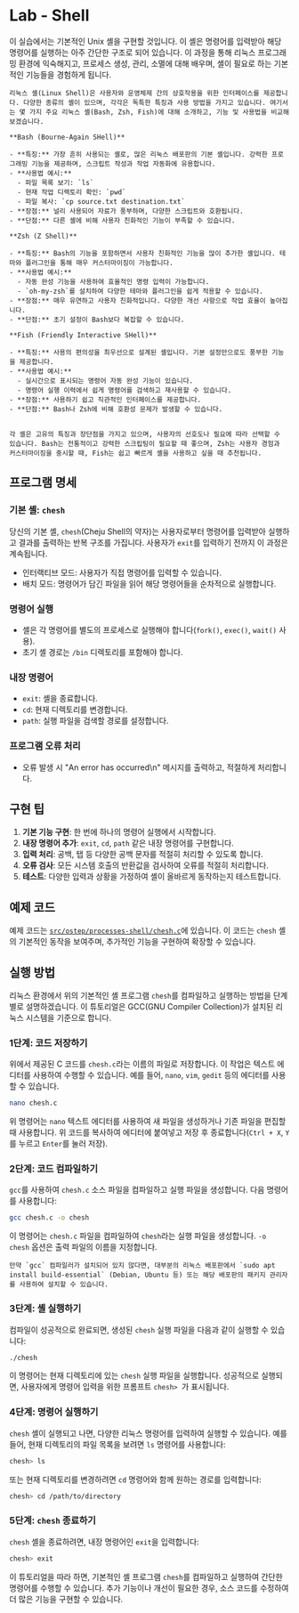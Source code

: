 # Lab - Shell

이 실습에서는 기본적인 Unix 셸을 구현할 것입니다. 이 셸은 명령어를 입력받아 해당 명령어를 실행하는 아주 간단한 구조로 되어 있습니다. 이 과정을 통해 리눅스 프로그래밍 환경에 익숙해지고, 프로세스 생성, 관리, 소멸에 대해 배우며, 셸이 필요로 하는 기본적인 기능들을 경험하게 됩니다.

```{admonition} 리눅스 셸(Linux Shell)
리눅스 셸(Linux Shell)은 사용자와 운영체제 간의 상호작용을 위한 인터페이스를 제공합니다. 다양한 종류의 셸이 있으며, 각각은 독특한 특징과 사용 방법을 가지고 있습니다. 여기서는 몇 가지 주요 리눅스 셸(Bash, Zsh, Fish)에 대해 소개하고, 기능 및 사용법을 비교해 보겠습니다.

**Bash (Bourne-Again SHell)**

- **특징:** 가장 흔히 사용되는 셸로, 많은 리눅스 배포판의 기본 셸입니다. 강력한 프로그래밍 기능을 제공하며, 스크립트 작성과 작업 자동화에 유용합니다.
- **사용법 예시:**
  - 파일 목록 보기: `ls`
  - 현재 작업 디렉토리 확인: `pwd`
  - 파일 복사: `cp source.txt destination.txt`
- **장점:** 널리 사용되어 자료가 풍부하며, 다양한 스크립트와 호환됩니다.
- **단점:** 다른 셸에 비해 사용자 친화적인 기능이 부족할 수 있습니다.

**Zsh (Z Shell)**

- **특징:** Bash의 기능을 포함하면서 사용자 친화적인 기능을 많이 추가한 셸입니다. 테마와 플러그인을 통해 매우 커스터마이징이 가능합니다.
- **사용법 예시:**
  - 자동 완성 기능을 사용하여 효율적인 명령 입력이 가능합니다.
  - `oh-my-zsh`를 설치하여 다양한 테마와 플러그인을 쉽게 적용할 수 있습니다.
- **장점:** 매우 유연하고 사용자 친화적입니다. 다양한 개선 사항으로 작업 효율이 높아집니다.
- **단점:** 초기 설정이 Bash보다 복잡할 수 있습니다.

**Fish (Friendly Interactive SHell)**

- **특징:** 사용의 편의성을 최우선으로 설계된 셸입니다. 기본 설정만으로도 풍부한 기능을 제공합니다.
- **사용법 예시:**
  - 실시간으로 표시되는 명령어 자동 완성 기능이 있습니다.
  - 명령어 실행 이력에서 쉽게 명령어를 검색하고 재사용할 수 있습니다.
- **장점:** 사용하기 쉽고 직관적인 인터페이스를 제공합니다.
- **단점:** Bash나 Zsh에 비해 호환성 문제가 발생할 수 있습니다.


각 셸은 고유의 특징과 장단점을 가지고 있으며, 사용자의 선호도나 필요에 따라 선택할 수 있습니다. Bash는 전통적이고 강력한 스크립팅이 필요할 때 좋으며, Zsh는 사용자 경험과 커스터마이징을 중시할 때, Fish는 쉽고 빠르게 셸을 사용하고 싶을 때 추천됩니다.
```

## 프로그램 명세

### 기본 셸: `chesh`

당신의 기본 셸, `chesh`(Cheju Shell의 약자)는 사용자로부터 명령어를 입력받아 실행하고 결과를 출력하는 반복 구조를 가집니다. 사용자가 `exit`를 입력하기 전까지 이 과정은 계속됩니다.

- 인터랙티브 모드: 사용자가 직접 명령어를 입력할 수 있습니다.
- 배치 모드: 명령어가 담긴 파일을 읽어 해당 명령어들을 순차적으로 실행합니다.

### 명령어 실행

- 셸은 각 명령어를 별도의 프로세스로 실행해야 합니다(`fork()`, `exec()`, `wait()` 사용).
- 초기 셸 경로는 `/bin` 디렉토리를 포함해야 합니다.

### 내장 명령어

- `exit`: 셸을 종료합니다.
- `cd`: 현재 디렉토리를 변경합니다.
- `path`: 실행 파일을 검색할 경로를 설정합니다.

### 프로그램 오류 처리

- 오류 발생 시 "An error has occurred\n" 메시지를 출력하고, 적절하게 처리합니다.

## 구현 팁

1. **기본 기능 구현**: 한 번에 하나의 명령어 실행에서 시작합니다.
2. **내장 명령어 추가**: `exit`, `cd`, `path` 같은 내장 명령어를 구현합니다.
3. **입력 처리**: 공백, 탭 등 다양한 공백 문자를 적절히 처리할 수 있도록 합니다.
4. **오류 검사**: 모든 시스템 호출의 반환값을 검사하여 오류를 적절히 처리합니다.
5. **테스트**: 다양한 입력과 상황을 가정하여 셸이 올바르게 동작하는지 테스트합니다.

## 예제 코드

예제 코드는 [`src/ostep/processes-shell/chesh.c`](https://github.com/chu-aie/os-2024/blob/entelecheia/issue31/src/ostep/processes-shell/chesh.c)에 있습니다. 이 코드는 `chesh` 셸의 기본적인 동작을 보여주며, 추가적인 기능을 구현하여 확장할 수 있습니다.

## 실행 방법

리눅스 환경에서 위의 기본적인 셸 프로그램 `chesh`를 컴파일하고 실행하는 방법을 단계별로 설명하겠습니다. 이 튜토리얼은 GCC(GNU Compiler Collection)가 설치된 리눅스 시스템을 기준으로 합니다.

### 1단계: 코드 저장하기

위에서 제공된 C 코드를 `chesh.c`라는 이름의 파일로 저장합니다. 이 작업은 텍스트 에디터를 사용하여 수행할 수 있습니다. 예를 들어, `nano`, `vim`, `gedit` 등의 에디터를 사용할 수 있습니다.

```bash
nano chesh.c
```

위 명령어는 `nano` 텍스트 에디터를 사용하여 새 파일을 생성하거나 기존 파일을 편집할 때 사용합니다. 위 코드를 복사하여 에디터에 붙여넣고 저장 후 종료합니다(`Ctrl + X`, `Y`를 누르고 `Enter`를 눌러 저장).

### 2단계: 코드 컴파일하기

`gcc`를 사용하여 `chesh.c` 소스 파일을 컴파일하고 실행 파일을 생성합니다. 다음 명령어를 사용합니다:

```bash
gcc chesh.c -o chesh
```

이 명령어는 `chesh.c` 파일을 컴파일하여 `chesh`라는 실행 파일을 생성합니다. `-o chesh` 옵션은 출력 파일의 이름을 지정합니다.

```{note}
만약 `gcc` 컴파일러가 설치되어 있지 않다면, 대부분의 리눅스 배포판에서 `sudo apt install build-essential` (Debian, Ubuntu 등) 또는 해당 배포판의 패키지 관리자를 사용하여 설치할 수 있습니다.
```

### 3단계: 셸 실행하기

컴파일이 성공적으로 완료되면, 생성된 `chesh` 실행 파일을 다음과 같이 실행할 수 있습니다:

```bash
./chesh
```

이 명령어는 현재 디렉토리에 있는 `chesh` 실행 파일을 실행합니다. 성공적으로 실행되면, 사용자에게 명령어 입력을 위한 프롬프트 `chesh> `가 표시됩니다.

### 4단계: 명령어 실행하기

`chesh` 셸이 실행되고 나면, 다양한 리눅스 명령어를 입력하여 실행할 수 있습니다. 예를 들어, 현재 디렉토리의 파일 목록을 보려면 `ls` 명령어를 사용합니다:

```bash
chesh> ls
```

또는 현재 디렉토리를 변경하려면 `cd` 명령어와 함께 원하는 경로를 입력합니다:

```bash
chesh> cd /path/to/directory
```

### 5단계: `chesh` 종료하기

`chesh` 셸을 종료하려면, 내장 명령어인 `exit`을 입력합니다:

```bash
chesh> exit
```

이 튜토리얼을 따라 하면, 기본적인 셸 프로그램 `chesh`를 컴파일하고 실행하여 간단한 명령어를 수행할 수 있습니다. 추가 기능이나 개선이 필요한 경우, 소스 코드를 수정하여 더 많은 기능을 구현할 수 있습니다.

